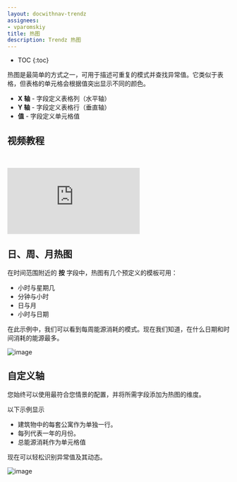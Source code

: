 ```yaml
---
layout: docwithnav-trendz
assignees:
- vparomskiy
title: 热图
description: Trendz 热图
---
```


* TOC
{:toc}

热图是最简单的方式之一，可用于描述可重复的模式并查找异常值。它类似于表格，但表格的单元格会根据值突出显示不同的颜色。
* **X 轴** - 字段定义表格列（水平轴）
* **Y 轴** - 字段定义表格行（垂直轴）
* **值** - 字段定义单元格值

## 视频教程

&nbsp;

<div id="video">
    <div id="video_wrapper">
        <iframe src="https://www.youtube.com/embed/XJjC3xdTJq4" frameborder="0" allowfullscreen></iframe>
    </div>
</div>

## 日、周、月热图

在时间范围附近的 **按** 字段中，热图有几个预定义的模板可用：
* 小时与星期几
* 分钟与小时
* 日与月
* 小时与日期

在此示例中，我们可以看到每周能源消耗的模式。现在我们知道，在什么日期和时间消耗的能源最多。

![image](/images/trendz/heat-week-pattern.png)

## 自定义轴

您始终可以使用最符合您情景的配置，并将所需字段添加为热图的维度。

以下示例显示
* 建筑物中的每套公寓作为单独一行。
* 每列代表一年的月份。
* 总能源消耗作为单元格值

现在可以轻松识别异常值及其动态。

![image](/images/trendz/complex-heatmap.png)